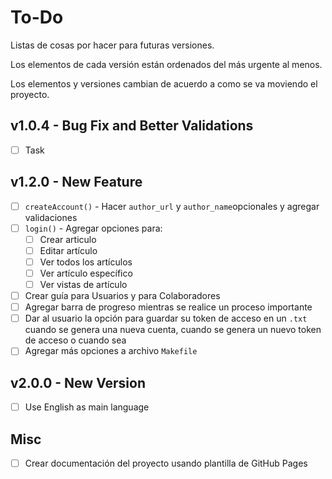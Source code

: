 # To-Do

Listas de cosas por hacer para futuras versiones.

Los elementos de cada versión están ordenados del más urgente al menos.

Los elementos y versiones cambian de acuerdo a como se va moviendo el proyecto.

## v1.0.4 - Bug Fix and Better Validations

- [ ] Task

## v1.2.0 - New Feature

- [ ] `createAccount()` - Hacer `author_url` y `author_name`opcionales y agregar
						  validaciones
- [ ] `login()` - Agregar opciones para:
	- [ ] Crear articulo
	- [ ] Editar artículo
	- [ ] Ver todos los artículos
	- [ ] Ver artículo específico
	- [ ] Ver vistas de artículo
- [ ] Crear guía para Usuarios y para Colaboradores
- [ ] Agregar barra de progreso mientras se realice un proceso importante
- [ ] Dar al usuario la opción para guardar su token de acceso en un `.txt` cuando se genera una nueva cuenta, cuando se genera un nuevo token de acceso o cuando sea
- [ ] Agregar más opciones a archivo `Makefile`

## v2.0.0 - New Version
- [ ] Use English as main language

## Misc

- [ ] Crear documentación del proyecto usando plantilla de GitHub Pages